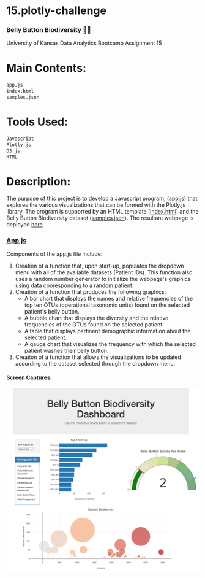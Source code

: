 # 15.plotly-challenge
### Belly Button Biodiversity 🦠🔬
University of Kansas Data Analytics Bootcamp Assignment 15

# Main Contents:
    app.js
    index.html
    samples.json

# Tools Used:
    Javascript
    Plotly.js
    D3.js
    HTML

# Description:

The purpose of this project is to develop a Javascript program, ([app.js](https://github.com/blhawkins/15.plotly-challenge/blob/main/Javascript/app.js)) that explores the various visualizations that can be formed with the Plotly.js library. The program is supported by an HTML template ([index.html](https://github.com/blhawkins/15.plotly-challenge/blob/main/index.html)) and the Belly Button Biodiversity dataset ([samples.json](https://github.com/blhawkins/15.plotly-challenge/blob/main/Data/samples.json)). The resultant webpage is deployed [here](https://blhawkins.github.io/15.plotly-challenge/).

### [App.js](https://github.com/blhawkins/15.plotly-challenge/blob/main/Javascript/app.js)
Components of the app.js file include:
1. Creation of a function that, upon start-up, populates the dropdown menu with all of the available datasets (Patient IDs). This function also uses a random number generator to initialize the webpage's graphics using data cooresponding to a random patient.
2. Creation of a function that produces the following graphics:
    <ul>
    <li>A bar chart that displays the names and relative frequencies of the top ten OTUs (operational taxonomic units) found on the selected patient's belly button.</li>
    <li>A bubble chart that displays the diversity and the relative frequencies of the OTUs found on the selected patient.</li>
    <li>A table that displays pertinent demographic information about the selected patient.</li>
    <li>A gauge chart that visualizes the frequency with which the selected patient washes their belly button.</li>
    </ul>
3. Creation of a function that allows the visualizations to be updated according to the dataset selected through the dropdown menu.
    

#### Screen Captures:
![alt text](https://github.com/blhawkins/15.plotly-challenge/blob/main/Screenshots/Screen_capture1.png 'Screenshot 1 [Top of webpage]')
![alt text](https://github.com/blhawkins/15.plotly-challenge/blob/main/Screenshots/Screen_capture2.png 'Screenshot 2')